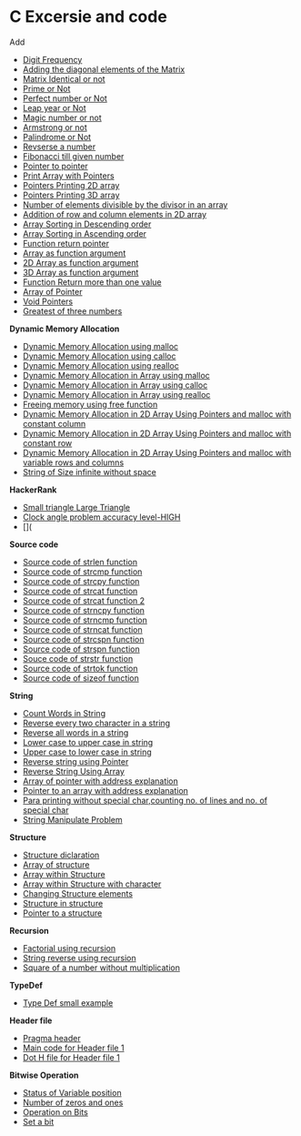 # C Excersie and code
Add 
- [Digit Frequency](https://github.com/balaji303/Wolverine/blob/master/test.c)
- [Adding the diagonal elements of the Matrix](https://github.com/balaji303/C-Exercise/blob/master/MatrixDiagonalAdd.c)
- [Matrix Identical or not](https://github.com/balaji303/C-Exercise/blob/master/MAtrixIdenticalorNot.c)
- [Prime or Not](https://github.com/balaji303/C-Exercise/blob/master/primeornot.c)
- [Perfect number or Not](https://github.com/balaji303/C-Exercise/blob/master/PerfectNum.c)
- [Leap year or Not](https://github.com/balaji303/C-Exercise/blob/master/leapYearorNot.c)
- [Magic number or not](https://github.com/balaji303/C-Exercise/blob/master/MAgic%20number%20or%20not.c)
- [Armstrong or not](https://github.com/balaji303/C-Exercise/blob/master/Armstrongnumber.c)
- [Palindrome or Not](https://github.com/balaji303/C-Exercise/blob/master/PalindromeorNot.c)
- [Revserse a number](https://github.com/balaji303/C-Exercise/blob/master/reverseaNum.c)
- [Fibonacci till given number](https://github.com/balaji303/C-Exercise/blob/master/fibonassiTillInput.c)
- [Pointer to pointer](https://github.com/balaji303/C-Exercise/blob/master/Pointer2pointer.c)
- [Print Array with Pointers](https://github.com/balaji303/C-Exercise/blob/master/printArraywithPointers.c)
- [Pointers Printing 2D array](https://github.com/balaji303/C-Exercise/blob/master/pointersPrinting2D_array.c)
- [Pointers Printing 3D array](https://github.com/balaji303/C-Exercise/blob/master/pointersPrinting3D_array.c)
- [Number of elements divisible by the divisor in an array](https://github.com/balaji303/C-Exercise/blob/master/ArrayDivisor.c)
- [Addition of row and column elements in 2D array](https://github.com/balaji303/C-Exercise/blob/master/2dArrayAdd.c)
- [Array Sorting in Descending order](https://github.com/balaji303/C-Exercise/blob/master/ArraySortDescendingorder.c)
- [Array Sorting in Ascending order](https://github.com/balaji303/C-Exercise/blob/master/ArraySortAscendingorder.c)
- [Function return pointer](https://github.com/balaji303/C-Exercise/blob/master/FuncReturnPointer.c)
- [Array as function argument](https://github.com/balaji303/C-Exercise/blob/master/ArrayasArgument.c)
- [2D Array as function argument](https://github.com/balaji303/C-Exercise/blob/master/2DArrayasArgument.c)
- [3D Array as function argument](https://github.com/balaji303/C-Exercise/blob/master/3DArrayasArgument.c)
- [Function Return more than one value](https://github.com/balaji303/C-Exercise/blob/master/FuncReturnMorethanone.c)
- [Array of Pointer](https://github.com/balaji303/C-Exercise/blob/master/ArrayofPointer.c)
- [Void Pointers](https://github.com/balaji303/C-Exercise/blob/master/VoidPointers.c)
- [Greatest of three numbers](https://github.com/balaji303/C-Exercise/blob/master/Greatest%20of%203%20numbers.c)

 **Dynamic Memory Allocation**


- [Dynamic Memory Allocation using malloc](https://github.com/balaji303/C-Exercise/blob/master/DMAusingMalloc.c)
- [Dynamic Memory Allocation using calloc](https://github.com/balaji303/C-Exercise/blob/master/DMAusingCalloc.c)
- [Dynamic Memory Allocation using realloc](https://github.com/balaji303/C-Exercise/blob/master/DMAusingRealloc.c)
- [Dynamic Memory Allocation in Array using malloc](https://github.com/balaji303/C-Exercise/blob/master/DMAinArrayUsingMalloc.c)
- [Dynamic Memory Allocation in Array using calloc](https://github.com/balaji303/C-Exercise/blob/master/DMAinArrayUsingArrayinCalloc.c)
- [Dynamic Memory Allocation in Array using realloc](https://github.com/balaji303/C-Exercise/blob/master/DMAinArrayUsingRealloc.c)
- [Freeing memory using free function](https://github.com/balaji303/C-Exercise/blob/master/freeMemoryFunction.c)
- [Dynamic Memory Allocation in 2D Array Using Pointers and malloc with constant column](https://github.com/balaji303/C-Exercise/blob/master/DMAin2dArrayUsingPointers.c)
- [Dynamic Memory Allocation in 2D Array Using Pointers and malloc with constant row](https://github.com/balaji303/C-Exercise/blob/master/DMAin2dArrayUsingPointersRowConstant.c)
- [Dynamic Memory Allocation in 2D Array Using Pointers and malloc with variable rows and columns](https://github.com/balaji303/C-Exercise/blob/master/DMAin2DArray.c)
- [String of Size infinite without space](https://github.com/balaji303/C-Exercise/blob/master/StrofDiffsize.c)

**HackerRank**

- [Small triangle Large Triangle](https://github.com/balaji303/C-Exercise/blob/master/SmallTriBigTri.c)
- [Clock angle problem accuracy level-HIGH](https://github.com/balaji303/C-Exercise/blob/master/Clockangle.c)
- [](

**Source code**

- [Source code of strlen function](https://github.com/balaji303/C-Exercise/blob/master/StrLengthcode.c)
- [Source code of strcmp function](https://github.com/balaji303/C-Exercise/blob/master/StrCompare.c)
- [Source code of strcpy function](https://github.com/balaji303/C-Exercise/blob/master/StrCpycode.c)
- [Source code of strcat function](https://github.com/balaji303/C-Exercise/blob/master/StrCat.c)
- [Source code of strcat function 2](https://github.com/balaji303/C-Exercise/blob/master/strcat2.c)
- [Source code of strncpy function](https://github.com/balaji303/C-Exercise/blob/master/Str_n_cpyCode.c)
- [Source code of strncmp function](https://github.com/balaji303/C-Exercise/blob/master/StrnCmpCode.c)
- [Source code of strncat function](https://github.com/balaji303/C-Exercise/blob/master/str_n_catCode.c)
- [Source code of strcspn function](https://github.com/balaji303/C-Exercise/blob/master/strcspn.c)
- [Source code of strspn function](https://github.com/balaji303/C-Exercise/blob/master/strspn.c)
- [Souce code of strstr function](https://github.com/balaji303/C-Exercise/blob/master/strstr.c)
- [Source code of strtok function](https://github.com/balaji303/C-Exercise/blob/master/strtok.c)
- [Source code of sizeof function](https://github.com/balaji303/C-Exercise/blob/master/sizeofSourcecode.c)

 **String**

- [Count Words in String](https://github.com/balaji303/C-Exercise/blob/master/wordsinstr.c)
- [Reverse every two character in a string](https://github.com/balaji303/C-Exercise/blob/master/rev2charinStr.c)
- [Reverse all words in a string](https://github.com/balaji303/C-Exercise/blob/master/revAllWordsinStr.c)
- [Lower case to upper case in string](https://github.com/balaji303/C-Exercise/blob/master/lowerCase2UpperCase.c)
- [Upper case to lower case in string](https://github.com/balaji303/C-Exercise/blob/master/UpperCase2LowerCase.c)
- [Reverse string using Pointer](https://github.com/balaji303/C-Exercise/blob/master/reverseStrUsingPointer.c)
- [Reverse String Using Array](https://github.com/balaji303/C-Exercise/blob/master/ReverseStrusingArray.c)
- [Array of pointer with address explanation](https://github.com/balaji303/C-Exercise/blob/master/ArrayofPointers2.c)
- [Pointer to an array with address explanation](https://github.com/balaji303/C-Exercise/blob/master/PointertoanArray.c)
- [Para printing without special char,counting no. of lines and no. of special char](https://github.com/balaji303/C-Exercise/blob/master/StringModifi.c)
- [String Manipulate Problem](https://github.com/balaji303/C-Exercise/blob/master/StringManipulate.c)

**Structure**

- [Structure diclaration](https://github.com/balaji303/C-Exercise/blob/master/sceSimple.c)
- [Array of structure](https://github.com/balaji303/C-Exercise/blob/master/ArrayOfSce.c)
- [Array within Structure](https://github.com/balaji303/C-Exercise/blob/master/ArraywithinSce.c)
- [Array within Structure with character](https://github.com/balaji303/C-Exercise/blob/master/ArrayinsrcwithChar.c)
- [Changing Structure elements](https://github.com/balaji303/C-Exercise/blob/master/changingSrcElements.c)
- [Structure in structure](https://github.com/balaji303/C-Exercise/blob/master/srcinsrc.c)
- [Pointer to a structure](https://github.com/balaji303/C-Exercise/blob/master/Pointer2aSrc.c)

**Recursion**

- [Factorial using recursion](https://github.com/balaji303/C-Exercise/blob/master/factorialusingREC.c)
- [String reverse using recursion](https://github.com/balaji303/C-Exercise/blob/master/STRreverseusingREC.c)
- [Square of a number without multiplication](https://github.com/balaji303/C-Exercise/blob/master/recursiveproblem.c)

**TypeDef**

- [Type Def small example](https://github.com/balaji303/C-Exercise/blob/master/TypeDef.c)

**Header file**

- [Pragma header](https://github.com/balaji303/C-Exercise/blob/master/pragma.c)
- [Main code for Header file 1](https://github.com/balaji303/C-Exercise/blob/master/Header1.c)
- [Dot H file for Header file 1](https://github.com/balaji303/C-Exercise/blob/master/HeaderFor1.h)

**Bitwise Operation**

- [Status of Variable position](https://github.com/balaji303/C-Exercise/blob/master/statusofVARposition.c)
- [Number of zeros and ones](https://github.com/balaji303/C-Exercise/blob/master/NumberofZero%26one)
- [Operation on Bits](https://github.com/balaji303/C-Exercise/blob/master/OperationonBits.c)
- [Set a bit](https://github.com/balaji303/C-Exercise/blob/master/setbit.c)

